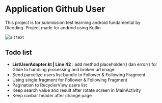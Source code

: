 # Application Github User

This project is for submission test learning android fundamental by Dicoding. Project made for
android using Kotlin

![alt text](https://s10.gifyu.com/images/Application-Github-User.gif)

## Todo list

- **ListUserAdapter.kt | Line 42** : add method placeholder() dan error() for Glide to handling
  processing and broken url image
- Send parcelize users list bundle to Follower & Following Fragment
- Using single fragment for Follower & Following Fragment
- Pagination to RecyclerView users list
- Keep search value and result after rotate screen in MainActivity
- Keep navbar header after change page
